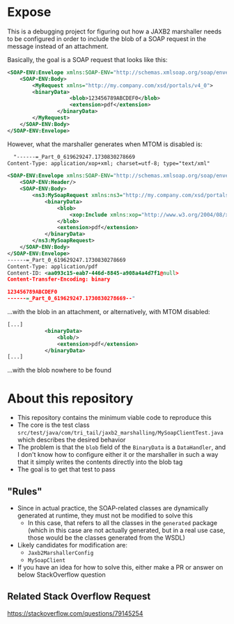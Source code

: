 # Expose

This is a debugging project for figuring out how a JAXB2 marshaller needs to be configured in order to include the blob of a SOAP request in the message instead of an attachment.

Basically, the goal is a SOAP request that looks like this:

````xml
<SOAP-ENV:Envelope xmlns:SOAP-ENV="http://schemas.xmlsoap.org/soap/envelope/" xmlns:xsd="http://www.w3.org/2001/XMLSchema" xmlns:xsi="http://www.w3.org/2001/XMLSchema-instance">
    <SOAP-ENV:Body>
        <MyRequest xmlns="http://my.company.com/xsd/portals/v4_0">
		<binaryData>
                    <blob>123456789ABCDEF0</blob>
                    <extension>pdf</extension>
                </binaryData>
        </MyRequest>
    </SOAP-ENV:Body>
</SOAP-ENV:Envelope>
````

However, what the marshaller generates when MTOM is disabled is:

```xml
  "------=_Part_0_619629247.1730830278669
Content-Type: application/xop+xml; charset=utf-8; type="text/xml"

<SOAP-ENV:Envelope xmlns:SOAP-ENV="http://schemas.xmlsoap.org/soap/envelope/">
	<SOAP-ENV:Header/>
	<SOAP-ENV:Body>
		<ns3:MySoapRequest xmlns:ns3="http://my.company.com/xsd/portals/v4_0">
			<binaryData>
				<blob>
					<xop:Include xmlns:xop="http://www.w3.org/2004/08/xop/include" href="cid:aa093c15-eab7-446d-8845-a908a4a4d7f1%40null"/>
				</blob>
				<extension>pdf</extension>
			</binaryData>
		</ns3:MySoapRequest>
	</SOAP-ENV:Body>
</SOAP-ENV:Envelope>
------=_Part_0_619629247.1730830278669
Content-Type: application/pdf
Content-ID: <aa093c15-eab7-446d-8845-a908a4a4d7f1@null>
Content-Transfer-Encoding: binary

123456789ABCDEF0
------=_Part_0_619629247.1730830278669--"
```

...with the blob in an attachment, or alternatively, with MTOM disabled:

```xml
[...]
            <binaryData>
                <blob/>
                <extension>pdf</extension>
            </binaryData>
[...]
```

...with the blob nowhere to be found

# About this repository

* This repository contains the minimum viable code to reproduce this
* The core is the test class `src/test/java/com/tri_tail/jaxb2_marshalling/MySoapClientTest.java` which describes the desired behavior
* The problem is that the `blob` field of the `BinaryData` is a `DataHandler`, and I don't know how to configure either it or the marshaller in such a way that it simply writes the contents directly into the blob tag
* The goal is to get that test to pass

## "Rules"

* Since in actual practice, the SOAP-related classes are dynamically generated at runtime, they must not be modified to solve this
  * In this case, that refers to all the classes in the `generated` package (which in this case are not actually generated, but in a real use case, those would be the classes generated from the WSDL)
* Likely candidates for modification are:
  * `Jaxb2MarshallerConfig `
  * `MySoapClient `
* If you have an idea for how to solve this, either make a PR or answer on below StackOverflow question
  
## Related Stack Overflow Request

https://stackoverflow.com/questions/79145254
